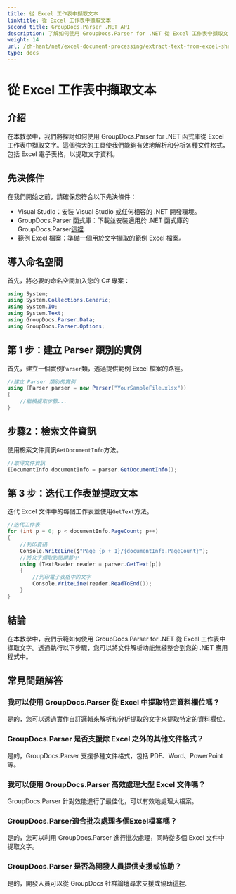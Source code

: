 ```yaml
---
title: 從 Excel 工作表中擷取文本
linktitle: 從 Excel 工作表中擷取文本
second_title: GroupDocs.Parser .NET API
description: 了解如何使用 GroupDocs.Parser for .NET 從 Excel 工作表中擷取文字。有效提取文字的簡單步驟。
weight: 14
url: /zh-hant/net/excel-document-processing/extract-text-from-excel-sheet/
type: docs
---
```

# 從 Excel 工作表中擷取文本

## 介紹
在本教學中，我們將探討如何使用 GroupDocs.Parser for .NET 函式庫從 Excel 工作表中擷取文字。這個強大的工具使我們能夠有效地解析和分析各種文件格式，包括 Excel 電子表格，以提取文字資料。
## 先決條件
在我們開始之前，請確保您符合以下先決條件：
- Visual Studio：安裝 Visual Studio 或任何相容的 .NET 開發環境。
-  GroupDocs.Parser 函式庫：下載並安裝適用於 .NET 函式庫的 GroupDocs.Parser[這裡](https://releases.groupdocs.com/parser/net/).
- 範例 Excel 檔案：準備一個用於文字擷取的範例 Excel 檔案。

## 導入命名空間
首先，將必要的命名空間加入您的 C# 專案：
```csharp
using System;
using System.Collections.Generic;
using System.IO;
using System.Text;
using GroupDocs.Parser.Data;
using GroupDocs.Parser.Options;
```
## 第 1 步：建立 Parser 類別的實例
首先，建立一個實例`Parser`類，透過提供範例 Excel 檔案的路徑。
```csharp
//建立 Parser 類別的實例
using (Parser parser = new Parser("YourSampleFile.xlsx"))
{
    //繼續提取步驟...
}
```
## 步驟2：檢索文件資訊
使用檢索文件資訊`GetDocumentInfo`方法。
```csharp
//取得文件資訊
IDocumentInfo documentInfo = parser.GetDocumentInfo();
```
## 第 3 步：迭代工作表並提取文本
迭代 Excel 文件中的每個工作表並使用`GetText`方法。
```csharp
//迭代工作表
for (int p = 0; p < documentInfo.PageCount; p++)
{
    //列印頁碼
    Console.WriteLine($"Page {p + 1}/{documentInfo.PageCount}");
    //將文字擷取到閱讀器中
    using (TextReader reader = parser.GetText(p))
    {
        //列印電子表格中的文字
        Console.WriteLine(reader.ReadToEnd());
    }
}
```

## 結論
在本教學中，我們示範如何使用 GroupDocs.Parser for .NET 從 Excel 工作表中擷取文字。透過執行以下步驟，您可以將文件解析功能無縫整合到您的 .NET 應用程式中。

## 常見問題解答
### 我可以使用 GroupDocs.Parser 從 Excel 中提取特定資料欄位嗎？
是的，您可以透過實作自訂邏輯來解析和分析提取的文字來提取特定的資料欄位。
### GroupDocs.Parser 是否支援除 Excel 之外的其他文件格式？
是的，GroupDocs.Parser 支援多種文件格式，包括 PDF、Word、PowerPoint 等。
### 我可以使用 GroupDocs.Parser 高效處理大型 Excel 文件嗎？
GroupDocs.Parser 針對效能進行了最佳化，可以有效地處理大檔案。
### GroupDocs.Parser適合批次處理多個Excel檔案嗎？
是的，您可以利用 GroupDocs.Parser 進行批次處理，同時從多個 Excel 文件中提取文字。
### GroupDocs.Parser 是否為開發人員提供支援或協助？
是的，開發人員可以從 GroupDocs 社群論壇尋求支援或協助[這裡](https://forum.groupdocs.com/c/parser/17).